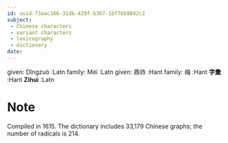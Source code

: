 ```yaml
---
id: uuid-73aac166-31db-429f-b367-1bf76b9842c2
subject: 
 - Chinese characters
 - variant characters
 - lexicography
 - dictionary
date: 
---
```


given: Dǐngzuò :Latn
family: Méi :Latn
given: 鼎祚 :Hant
family: 梅 :Hant
**字彙** :Hant
**Zìhuì** :Latn
# Note
Compiled in 1615. The dictionary includes 33,179 Chinese graphs; the number of radicals is 214.